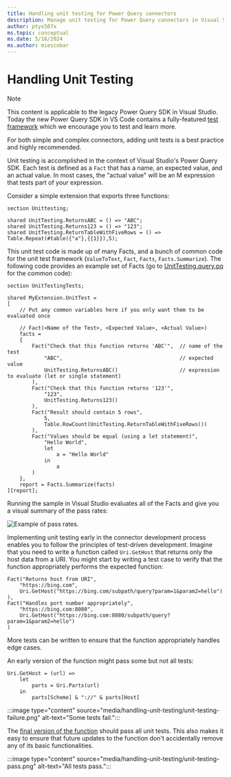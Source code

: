 ```yaml
---
title: Handling unit testing for Power Query connectors
description: Manage unit testing for Power Query connectors in Visual Studio
author: ptyx507x
ms.topic: conceptual
ms.date: 5/16/2024
ms.author: miescobar
---
```


# Handling Unit Testing

>[!NOTE]
> This content is applicable to the legacy Power Query SDK in Visual Studio. Today the new Power Query SDK in VS Code contains a fully-featured [test framework](/powerquery-docs/sdk-testframework/test-framework.md) which we encourage you to test and learn more.

For both simple and complex connectors, adding unit tests is a best practice and highly recommended.

Unit testing is accomplished in the context of Visual Studio's Power Query SDK. Each test is defined as a `Fact` that has a name, an expected value, and an actual value. In most cases, the "actual value" will be an M expression that tests part of your expression.

Consider a simple extension that exports three functions:

```powerquery-m
section Unittesting;

shared UnitTesting.ReturnsABC = () => "ABC";
shared UnitTesting.Returns123 = () => "123";
shared UnitTesting.ReturnTableWithFiveRows = () => Table.Repeat(#table({"a"},{{1}}),5);
```

This unit test code is made up of many Facts, and a bunch of common code for the unit test framework (`ValueToText`, `Fact`, `Facts`, `Facts.Summarize`). The following code provides an example set of Facts (go to [UnitTesting.query.pq](https://github.com/Microsoft/DataConnectors/tree/master/samples/UnitTesting) for the common code):

```powerquery-m
section UnitTestingTests;

shared MyExtension.UnitTest = 
[
    // Put any common variables here if you only want them to be evaluated once

    // Fact(<Name of the Test>, <Expected Value>, <Actual Value>)
    facts = 
    {
        Fact("Check that this function returns 'ABC'",  // name of the test
            "ABC",                                      // expected value
            UnitTesting.ReturnsABC()                    // expression to evaluate (let or single statement)
        ),
        Fact("Check that this function returns '123'",
            "123",
            UnitTesting.Returns123()
        ),
        Fact("Result should contain 5 rows",
            5,
            Table.RowCount(UnitTesting.ReturnTableWithFiveRows())
        ),
        Fact("Values should be equal (using a let statement)",
            "Hello World",
            let
                a = "Hello World"
            in
                a
        )
    },
    report = Facts.Summarize(facts)
][report];
```

Running the sample in Visual Studio evaluates all of the Facts and give you a visual summary of the pass rates:

![Example of pass rates.](media/handling-unit-testing/unit-testing-1.png)

Implementing unit testing early in the connector development process enables you to follow the principles of test-driven development. Imagine that you need to write a function called `Uri.GetHost` that returns only the host data from a URI. You might start by writing a test case to verify that the function appropriately performs the expected function:

```powerquery-m
Fact("Returns host from URI",
    "https://bing.com",
    Uri.GetHost("https://bing.com/subpath/query?param=1&param2=hello")
),
Fact("Handles port number appropriately",
    "https://bing.com:8080",
    Uri.GetHost("https://bing.com:8080/subpath/query?param=1&param2=hello")
)
```

More tests can be written to ensure that the function appropriately handles edge cases.

An early version of the function might pass some but not all tests:

```powerquery-m
Uri.GetHost = (url) =>
    let
        parts = Uri.Parts(url)
    in
        parts[Scheme] & "://" & parts[Host]
```

:::image type="content" source="media/handling-unit-testing/unit-testing-failure.png" alt-text="Some tests fail.":::

The [final version of the function](helper-functions.md) should pass all unit tests. This also makes it easy to ensure that future updates to the function don't accidentally remove any of its basic functionalities.

:::image type="content" source="media/handling-unit-testing/unit-testing-pass.png" alt-text="All tests pass.":::
